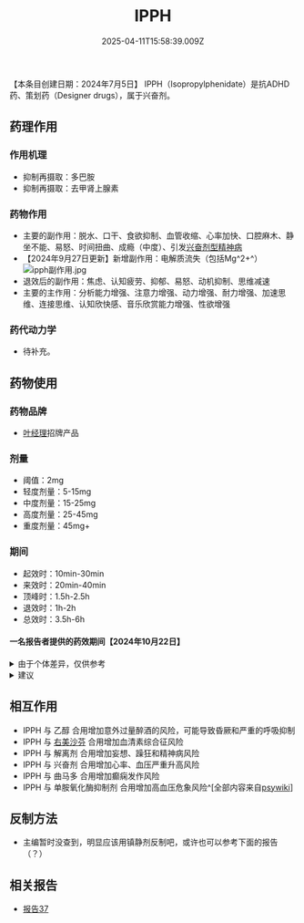 ﻿---
title: IPPH
description: 
published: true
date: 2025-04-11T15:58:39.009Z
tags: 
editor: markdown
dateCreated: 2025-04-12T10:05:12.112Z
---

【本条目创建日期：2024年7月5日】
IPPH（Isopropylphenidate）是抗ADHD药、策划药（Designer drugs），属于兴奋剂。
## 药理作用
### 作用机理
- 抑制再摄取：多巴胺
- 抑制再摄取：去甲肾上腺素
### 药物作用
- 主要的副作用：脱水、口干、食欲抑制、血管收缩、心率加快、口腔麻木、静坐不能、易怒、时间扭曲、成瘾（中度）、引发[兴奋剂型精神病](https://en.wikipedia.org/wiki/Stimulant_psychosis)
- 【2024年9月27日更新】新增副作用：电解质流失（包括Mg^2+^）![ipph副作用.jpg](/imgs/ipph副作用.jpg)
- 退效后的副作用：焦虑、认知疲劳、抑郁、易怒、动机抑制、思维减速
- 主要的主作用：分析能力增强、注意力增强、动力增强、耐力增强、加速思维、连接思维、认知欣快感、音乐欣赏能力增强、性欲增强
### 药代动力学
- 待补充。
## 药物使用
### 药物品牌
- [叶经理](https://x.com/PaitangOfficial)招牌产品
### 剂量
- 阈值：2mg
- 轻度剂量：5-15mg
- 中度剂量：15-25mg
- 高度剂量：25-45mg
- 重度剂量：45mg+
### 期间
- 起效时：10min-30min
- 来效时：20min-40min
- 顶峰时：1.5h-2.5h
- 退效时：1h-2h
- 总效时：3.5h-6h
#### 一名报告者提供的药效期间【2024年10月22日】
<details>
  <summary>由于个体差异，仅供参考</summary>

- 0.5h：开始逐渐感受到效果
- 1h：起效
- 1.5-2h：药效峰值
- 4-6h：药效逐渐下降
- 6h：进入残效阶段，持续很长。多喝水多补充能量会引起比普通的残效更强一点点的刺激状态
- 14-18h：残效基本消失。感觉耐受越强消失的越快。而且耐受越强，残效也越不明显对睡眠影响更小
</details>
<details>
  <summary>建议</summary>

- 6h：建议少量摄入碳水。大量喝水
- 32h：建议可以补充电解质饮料，电解质水，补充微量元素等。
</details>

## 相互作用
- IPPH 与 乙醇 合用增加意外过量醉酒的风险，可能导致昏厥和严重的呼吸抑制
- IPPH 与 [右美沙芬](/drug/DXM) 合用增加血清素综合征风险
- IPPH 与 解离剂 合用增加妄想、躁狂和精神病风险
- IPPH 与 兴奋剂 合用增加心率、血压严重升高风险
- IPPH 与 曲马多 合用增加癫痫发作风险
- IPPH 与 单胺氧化酶抑制剂 合用增加高血压危象风险^[全部内容来自[psywiki](https://m.psychonautwiki.org/w/index.php?title=Isopropylphenidate)]
## 反制方法
- 主编暂时没查到，明显应该用镇静剂反制吧，或许也可以参考下面的报告（？）
## 相关报告
- [报告37](/report/RP037/)

